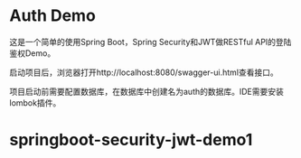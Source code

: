 # Auth Demo
这是一个简单的使用Spring Boot，Spring Security和JWT做RESTful API的登陆鉴权Demo。

启动项目后，浏览器打开http://localhost:8080/swagger-ui.html查看接口。

项目启动前需要配置数据库，在数据库中创建名为auth的数据库。IDE需要安装lombok插件。
# springboot-security-jwt-demo1
